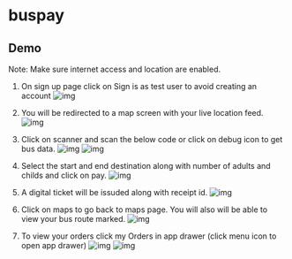 # buspay

## Demo
Note: Make sure internet access and location are enabled.
1. On sign up page click on Sign is as test user to avoid creating an account
![img](https://github.com/darsh0230/BusPayGitHubAssets/1636784224309.jpg)

2. You will be redirected to a map screen with your live location feed.
![img](https://github.com/darsh0230/BusPayGitHubAssets/1636784224316.jpg)

3. Click on scanner and scan the below code or click on debug icon to get bus data.
![img](https://github.com/darsh0230/BusPayGitHubAssets/download.png)
![img](https://github.com/darsh0230/BusPayGitHubAssets/1636784224300.jpg)

4. Select the start and end destination along with number of adults and childs and click on pay.
![img](https://github.com/darsh0230/BusPayGitHubAssets/1636784224292.jpg)

5. A digital ticket will be issuded along with receipt id.
![img](https://github.com/darsh0230/BusPayGitHubAssets/1636784224284.jpg)

6. Click on maps to go back to maps page. You will also will be able to view your bus route marked.
![img](https://github.com/darsh0230/BusPayGitHubAssets/1636785346050.jpg)

7. To view your orders click my Orders in app drawer (click menu icon to open app drawer) 
![img](https://github.com/darsh0230/BusPayGitHubAssets/1636784224275.jpg)
![img](https://github.com/darsh0230/BusPayGitHubAssets/1636784224267.jpg)